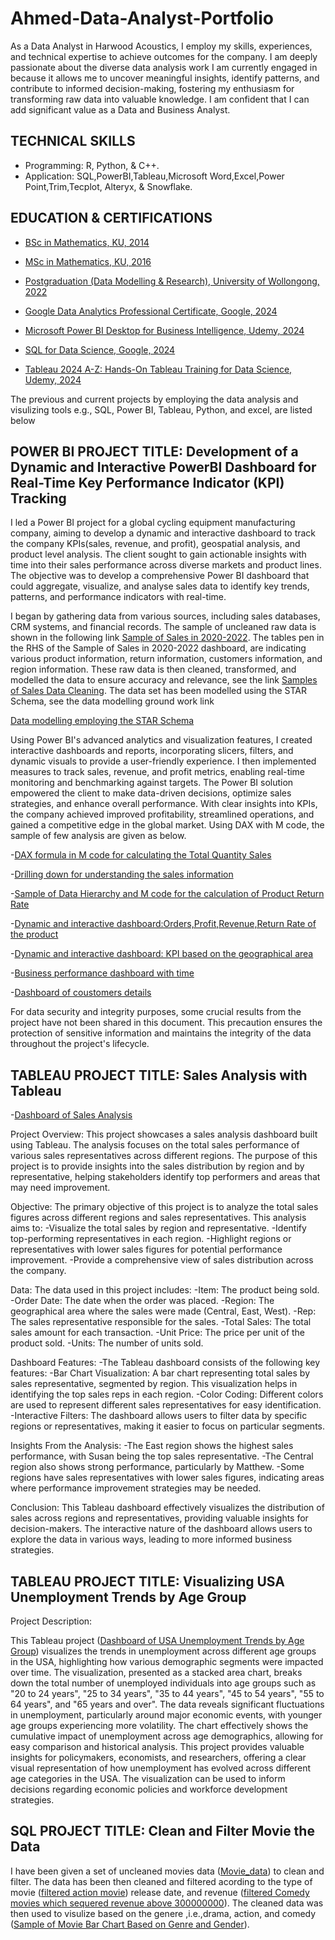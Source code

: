 # Ahmed-Data-Analyst-Portfolio
As a Data Analyst in Harwood Acoustics, I employ my skills, experiences, and technical expertise to achieve outcomes for the company. I am deeply passionate about the diverse data analysis work I am currently engaged in because it allows me to uncover meaningful insights, identify patterns, and contribute to informed decision-making, fostering my enthusiasm for transforming raw data into valuable knowledge. I am confident that I can add significant value as a Data and Business Analyst. 

## TECHNICAL SKILLS
- Programming: R, Python, & C++.
- Application: SQL,PowerBI,Tableau,Microsoft Word,Excel,Power Point,Trim,Tecplot, Alteryx, & Snowflake. 

## EDUCATION & CERTIFICATIONS
- [BSc in Mathematics, KU, 2014](BSC-certificate.jpeg)

- [MSc in Mathematics, KU, 2016](Msc-Certificate.jpeg)

- [Postgraduation (Data Modelling & Research), University of Wollongong, 2022](PhD-Certificate-RUBEL-AHMED.jpeg)
  
- [Google Data Analytics Professional Certificate, Google, 2024](googleanalytics.jpeg)

- [Microsoft Power BI Desktop for Business Intelligence, Udemy, 2024](PowerBI.jpeg)
  
- [SQL for Data Science, Google, 2024](R-Programming.jpeg)
  
- [Tableau 2024 A-Z: Hands-On Tableau Training for Data Science, Udemy, 2024](Tableau.jpeg)


The previous and current projects by employing the data analysis and visulizing tools e.g., SQL, Power BI, Tableau, Python, and excel, are listed below

## POWER BI PROJECT TITLE: Development of a Dynamic and Interactive PowerBI Dashboard for Real-Time Key Performance Indicator (KPI) Tracking 

I led a Power BI project for a global cycling equipment manufacturing company, aiming to develop a dynamic and interactive dashboard to track the company KPIs(sales, revenue, and profit), geospatial analysis, and product level analysis. The client sought to gain actionable insights with time into their sales performance across diverse markets and product lines. The objective was to develop a comprehensive Power BI dashboard that could aggregate, visualize, and analyse sales data to identify key trends, patterns, and performance indicators with real-time.

I began by gathering data from various sources, including sales databases, CRM systems, and financial records. The sample of uncleaned raw data is shown in the following link [Sample of Sales in 2020-2022](Raw-data.jpeg). 
The tables pen in the RHS of the Sample of Sales in 2020-2022 dashboard, are indicating various product information, return information, customers information, and region information. These raw data is then cleaned, transformed, and modelled the data to ensure accuracy and relevance, see the link [Samples of Sales Data Cleaning](Sample-of-Data-Cleaning_Sales.jpeg). The data set has been modelled using the STAR Schema, see the data modelling ground work link 

[Data modelling employing the STAR Schema](Screenshot-2024-05-29-230036.jpeg)

Using Power BI's advanced analytics and visualization features, I created interactive dashboards and reports, incorporating slicers, filters, and dynamic visuals to provide a user-friendly experience. I then implemented measures to track sales, revenue, and profit metrics, enabling real-time monitoring and benchmarking against targets. The Power BI solution empowered the client to make data-driven decisions, optimize sales strategies, and enhance overall performance. With clear insights into KPIs, the company achieved improved 
profitability, streamlined operations, and gained a competitive edge in the global market. Using DAX with M code, the sample of few analysis are given as below.

-[DAX formula in M code for calculating the Total Quantity Sales](Total-sales.jpeg)

-[Drilling down for understanding the sales information](Drilling-down.jpeg)

-[Sample of Data Hierarchy and M code for the calculation of Product Return Rate](Sample-of-Hiracy-and-M-code.jpeg)

-[Dynamic and interactive dashboard:Orders,Profit,Revenue,Return Rate of the product](pic1.jpeg)

-[Dynamic and interactive dashboard: KPI based on the geographical area](pic2.jpeg)

-[Business performance dashboard with time](pic3.jpeg)

-[Dashboard of coustomers details](pic4.jpeg)

For data security and integrity purposes, some crucial results from the project have not been shared in this document. This precaution ensures the protection of sensitive information and maintains the integrity of the data throughout the project's lifecycle.


## TABLEAU PROJECT TITLE: Sales Analysis with Tableau
-[Dashboard of Sales Analysis](Tablaudash.jpeg)

Project Overview:
This project showcases a sales analysis dashboard built using Tableau. The analysis focuses on the total sales performance of various sales representatives across different regions. The purpose of this project is to provide insights into the sales distribution by region and by representative, helping stakeholders identify top performers and areas that may need improvement.

Objective:
The primary objective of this project is to analyze the total sales figures across different regions and sales representatives. This analysis aims to:
-Visualize the total sales by region and representative.
-Identify top-performing representatives in each region.
-Highlight regions or representatives with lower sales figures for potential performance improvement.
-Provide a comprehensive view of sales distribution across the company.

Data:
The data used in this project includes:
-Item: The product being sold.
-Order Date: The date when the order was placed.
-Region: The geographical area where the sales were made (Central, East, West).
-Rep: The sales representative responsible for the sales.
-Total Sales: The total sales amount for each transaction.
-Unit Price: The price per unit of the product sold.
-Units: The number of units sold.

Dashboard Features:
-The Tableau dashboard consists of the following key features:
-Bar Chart Visualization: A bar chart representing total sales by sales representative, segmented by region. This visualization helps in identifying the top sales reps in each region.
-Color Coding: Different colors are used to represent different sales representatives for easy identification.
-Interactive Filters: The dashboard allows users to filter data by specific regions or representatives, making it easier to focus on particular segments.

Insights From the Analysis:
-The East region shows the highest sales performance, with Susan being the top sales representative.
-The Central region also shows strong performance, particularly by Matthew.
-Some regions have sales representatives with lower sales figures, indicating areas where performance improvement strategies may be needed.

Conclusion:
This Tableau dashboard effectively visualizes the distribution of sales across regions and representatives, providing valuable insights for decision-makers. The interactive nature of the dashboard allows users to explore the data in various ways, leading to more informed business strategies.

## TABLEAU PROJECT TITLE: Visualizing USA Unemployment Trends by Age Group

Project Description:

This Tableau project ([Dashboard of USA Unemployment Trends by Age Group](1724252832496.jpeg)) visualizes the trends in unemployment across different age groups in the USA, highlighting how various demographic segments were impacted over time. The visualization, presented as a stacked area chart, breaks down the total number of unemployed individuals into age groups such as "20 to 24 years", "25 to 34 years", "35 to 44 years", "45 to 54 years", "55 to 64 years", and "65 years and over".
The data reveals significant fluctuations in unemployment, particularly around major economic events, with younger age groups experiencing more volatility. The chart effectively shows the cumulative impact of unemployment across age demographics, allowing for easy comparison and historical analysis.
This project provides valuable insights for policymakers, economists, and researchers, offering a clear visual representation of how unemployment has evolved across different age categories in the USA. The visualization can be used to inform decisions regarding economic policies and workforce development strategies.

## SQL PROJECT TITLE: Clean and Filter Movie the Data 

I have been given a set of uncleaned movies data ([Movie_data](1.jpeg)) to clean and filter. The data has been then cleaned and filtered acording to the type of movie ([filtered action movie](2.jpeg)) release date, and revenue ([filtered Comedy movies which sequered revenue above 300000000](3.jpeg)). The cleaned data was then used to visulize based on the genere ,i.e.,drama, action, and comedy ([Sample of Movie Bar Chart Based on Genre and Gender](Screenshot-2024-06-06-at-12.42.23-pm.jpeg)).


